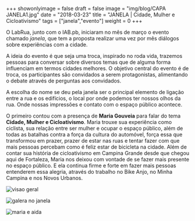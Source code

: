 +++
showonlyimage = false
draft = false
image = "img/blog/CAPA JANELA1.jpg"
date = "2018-03-23"
title = "JANELA | Cidade, Mulher e Cicloativismo"
tags = ["janela","evento"]
weight = 0
+++

O LabRua, junto com o IAB.pb, iniciaram no mês de março o evento chamado *janela*, que tem a proposta realizar uma vez por mês diálogos sobre experiências com a cidade.
<!--more-->

A ideia do evento é que seja uma troca, inspirado no roda vida, trazemos pessoas para conversar sobre diversos temas que de alguma forma influenciam em termos cidades melhores. O objetivo central do evento é de troca, os participantes são convidados a serem protagonistas, alimentando o debate através de perguntas aos convidados.

A escolha do nome se deu pela janela ser o principal elemento de ligação entre a rua e os edifícios, o local por onde podemos ter nossos olhos da rua. Onde nossas impressões e contato com o espaço público acontece.

O primeiro contou com a presença de **Maria Gouveia** para falar do tema **Cidade, Mulher e Cicloativismo**. Maria trouxe sua experiência como ciclista, sua relação entre ser mulher e ocupar o espaço público, além de todas as batalhas contra a força da cultura do automóvel, força essa que transformou em prazer, prazer de estar nas ruas e tentar fazer com que mais pessoas percebam como é feliz estar de bicicleta na cidade. Além de contar sua história de cicloativismo em Campina Grande desde que chegou aqui de Fortaleza, Maria nos deixou com vontade de se fazer mais presente no espaço público. E ela continua firme e forte em fazer mais pessoas entenderem essa alegria, através do trabalho no Bike Anjo, no Minha Campina e nos Novos Urbanos.

![visao geral](../../img/blog/janela2.jpeg)

![galera no janela](../../img/blog/janela1.jpeg)

![maria e aida](../../img/blog/janela3.jpeg)
